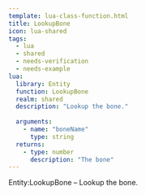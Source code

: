 ```yaml
---
template: lua-class-function.html
title: LookupBone
icon: lua-shared
tags:
  - lua
  - shared
  - needs-verification
  - needs-example
lua:
  library: Entity
  function: LookupBone
  realm: shared
  description: "Lookup the bone."
  
  arguments:
    - name: "boneName"
      type: string
  returns:
    - type: number
      description: "The bone"
---
```


<div class="lua__search__keywords">
Entity:LookupBone &#x2013; Lookup the bone.
</div>
